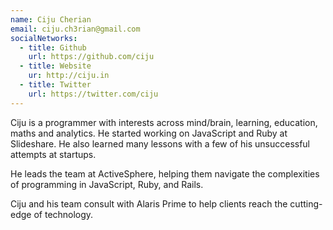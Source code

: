 ```yaml
---
name: Ciju Cherian
email: ciju.ch3rian@gmail.com
socialNetworks:
  - title: Github
    url: https://github.com/ciju
  - title: Website
    ur: http://ciju.in
  - title: Twitter
    url: https://twitter.com/ciju
---
```


Ciju is a programmer with interests across mind/brain, learning, education, maths and analytics. He started working on JavaScript and Ruby at Slideshare. He also learned many lessons with a few of his unsuccessful attempts at startups.

He leads the team at ActiveSphere, helping them navigate the complexities of programming in JavaScript, Ruby, and Rails.

Ciju and his team consult with Alaris Prime to help clients reach the cutting-edge of technology.
